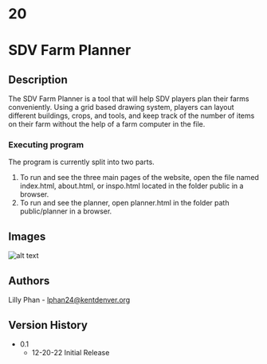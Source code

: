 # 20
# SDV Farm Planner

## Description

The SDV Farm Planner is a tool that will help SDV players plan their farms conveniently. Using a grid based drawing system, players can layout different buildings, crops, and tools, and keep track of the number of items on their farm without the help of a farm computer in the file.

### Executing program

The program is currently split into two parts.
1. To run and see the three main pages of the website, open the file named index.html, about.html, or inspo.html located in the folder public in a browser.
2. To run and see the planner, open planner.html in the folder path public/planner in a browser.

## Images
![alt text](https://github.com/lillyphan/20/blob/main/image.jpg?raw=true)

## Authors

Lilly Phan - lphan24@kentdenver.org

## Version History

* 0.1
    * 12-20-22 Initial Release
